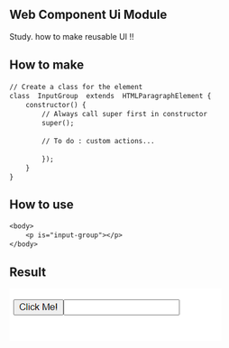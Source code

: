 ## Web Component Ui Module
Study. how to make reusable UI !!

## How to make
```
// Create a class for the element
class  InputGroup  extends  HTMLParagraphElement {
	constructor() {
		// Always call super first in constructor
		super();

		// To do : custom actions...
		
		});
	}
}
```

## How to use
```
<body>
	<p is="input-group"></p>
</body>
```

## Result
![result](./result.png)